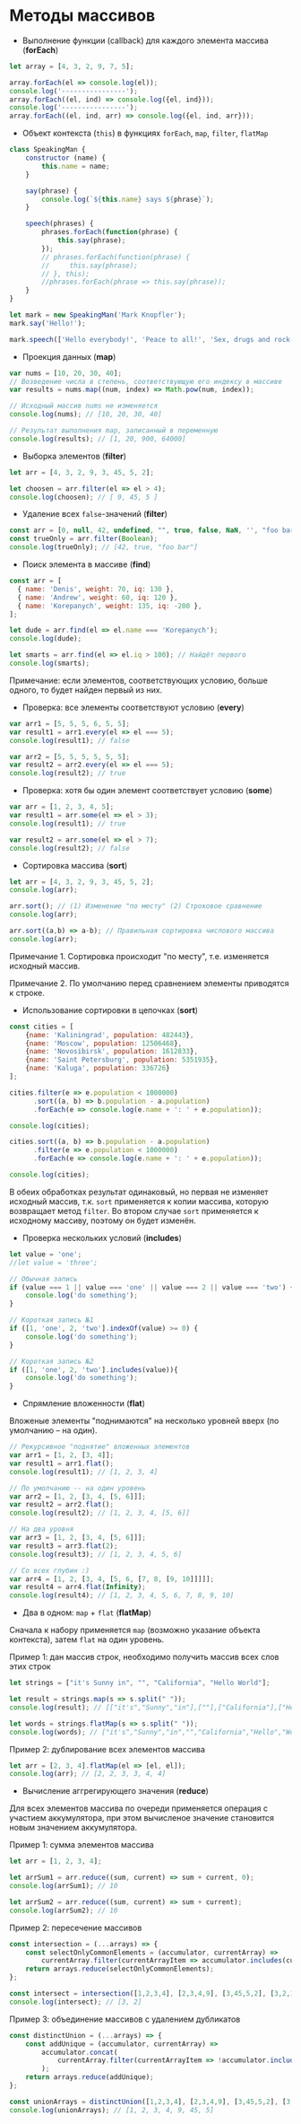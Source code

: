 # Методы массивов

+ Выполнение функции (callback) для каждого элемента массива (**forEach**)
```javascript
let array = [4, 3, 2, 9, 7, 5];

array.forEach(el => console.log(el));
console.log('----------------');
array.forEach((el, ind) => console.log({el, ind}));
console.log('----------------');
array.forEach((el, ind, arr) => console.log({el, ind, arr}));
```

+ Объект контекста (`this`) в функциях `forEach`, `map`, `filter`, `flatMap`
```javascript
class SpeakingMan {
    constructor (name) {
        this.name = name;
    }

    say(phrase) {
        console.log(`${this.name} says ${phrase}`);
    }

    speech(phrases) {
        phrases.forEach(function(phrase) {
            this.say(phrase);
        });
        // phrases.forEach(function(phrase) {
        //     this.say(phrase);
        // }, this);
        //phrases.forEach(phrase => this.say(phrase));        
    }
}

let mark = new SpeakingMan('Mark Knopfler');
mark.say('Hello!');

mark.speech(['Hello everybody!', 'Peace to all!', 'Sex, drugs and rock-n-roll!']);
```

+ Проекция данных (**map**)
```javascript
var nums = [10, 20, 30, 40];
// Возведение числа в степень, соответствующую его индексу в массиве
var results = nums.map((num, index) => Math.pow(num, index));

// Исходный массив nums не изменяется
console.log(nums); // [10, 20, 30, 40]

// Результат выполнения map, записанный в переменную
console.log(results); // [1, 20, 900, 64000]
```

+ Выборка элементов (**filter**)
```javascript
let arr = [4, 3, 2, 9, 3, 45, 5, 2];

let choosen = arr.filter(el => el > 4);
console.log(choosen); // [ 9, 45, 5 ]
```

+ Удаление всех `false`-значений (**filter**)
```javascript
const arr = [0, null, 42, undefined, "", true, false, NaN, '', "foo bar"];
const trueOnly = arr.filter(Boolean);
console.log(trueOnly); // [42, true, "foo bar"]
```

+ Поиск элемента в массиве (**find**)
```javascript
const arr = [
  { name: 'Denis', weight: 70, iq: 130 },
  { name: 'Andrew', weight: 60, iq: 120 },
  { name: 'Korepanych', weight: 135, iq: -200 },
];

let dude = arr.find(el => el.name === 'Korepanych');
console.log(dude);

let smarts = arr.find(el => el.iq > 100); // Найдёт первого
console.log(smarts);
```

Примечание: если элементов, соответствующих условию, больше одного, то будет найден первый из них.

+ Проверка: все элементы соответствуют условию (**every**)
```javascript
var arr1 = [5, 5, 5, 6, 5, 5];
var result1 = arr1.every(el => el === 5);
console.log(result1); // false

var arr2 = [5, 5, 5, 5, 5, 5];
var result2 = arr2.every(el => el === 5);
console.log(result2); // true
```

+ Проверка: хотя бы один элемент соответствует условию (**some**)
```javascript
var arr = [1, 2, 3, 4, 5];
var result1 = arr.some(el => el > 3);
console.log(result1); // true

var result2 = arr.some(el => el > 7);
console.log(result2); // false
```

+ Сортировка массива (**sort**)
```javascript
let arr = [4, 3, 2, 9, 3, 45, 5, 2];
console.log(arr);

arr.sort(); // (1) Изменение "по месту" (2) Строковое сравнение
console.log(arr);

arr.sort((a,b) => a-b); // Правильная сортировка числового массива
console.log(arr);
```
Примечание 1. Сортировка происходит "по месту", т.е. изменяется исходный массив.

Примечание 2. По умолчанию перед сравнением элементы приводятся к строке.

+ Использование сортировки в цепочках (**sort**)
```javascript
const cities = [
    {name: 'Kaliningrad', population: 482443},
    {name: 'Moscow', population: 12506468},
    {name: 'Novosibirsk', population: 1612833},
    {name: 'Saint Petersburg', population: 5351935},
    {name: 'Kaluga', population: 336726}
];

cities.filter(e => e.population < 1000000)
      .sort((a, b) => b.population - a.population)
      .forEach(e => console.log(e.name + ': ' + e.population));

console.log(cities);

cities.sort((a, b) => b.population - a.population)
      .filter(e => e.population < 1000000)      
      .forEach(e => console.log(e.name + ': ' + e.population));

console.log(cities);
```
В обеих обработках результат одинаковый, но первая не изменяет исходный массив, т.к. `sort` применяется к копии массива, которую возвращает метод `filter`. Во втором случае `sort` применяется к исходному массиву, поэтому он будет изменён.

+ Проверка нескольких условий (**includes**)
```javascript
let value = 'one';
//let value = 'three';

// Обычная запись
if (value === 1 || value === 'one' || value === 2 || value === 'two') {
    console.log('do something');
}

// Короткая запись №1
if ([1, 'one', 2, 'two'].indexOf(value) >= 0) {
    console.log('do something');
}

// Короткая запись №2
if ([1, 'one', 2, 'two'].includes(value)){ 
    console.log('do something');
}
```

+ Спрямление вложенности (**flat**)

Вложеные элементы "поднимаются" на несколько уровней вверх (по умолчанию – на один).

```javascript
// Рекурсивное "поднятие" вложенных элементов
var arr1 = [1, 2, [3, 4]];
var result1 = arr1.flat();
console.log(result1); // [1, 2, 3, 4]

// По умолчанию -- на один уровень
var arr2 = [1, 2, [3, 4, [5, 6]]];
var result2 = arr2.flat();
console.log(result2); // [1, 2, 3, 4, [5, 6]]

// На два уровня
var arr3 = [1, 2, [3, 4, [5, 6]]];
var result3 = arr3.flat(2);
console.log(result3); // [1, 2, 3, 4, 5, 6]

// Со всех глубин :)
var arr4 = [1, 2, [3, 4, [5, 6, [7, 8, [9, 10]]]]];
var result4 = arr4.flat(Infinity);
console.log(result4); // [1, 2, 3, 4, 5, 6, 7, 8, 9, 10]
```

+ Два в одном: `map` + `flat` (**flatMap**)

Сначала к набору применяется `map` (возможно указание объекта контекста), затем `flat` на один уровень.

Пример 1: дан массив строк, необходимо получить массив всех слов этих строк
```javascript
let strings = ["it's Sunny in", "", "California", "Hello World"];

let result = strings.map(s => s.split(" "));
console.log(result); // [["it's","Sunny","in"],[""],["California"],["Hello","World"]]

let words = strings.flatMap(s => s.split(" "));
console.log(words); // ["it's","Sunny","in","","California","Hello","World"]
```

Пример 2: дублирование всех элементов массива
```javascript
let arr = [2, 3, 4].flatMap(el => [el, el]); 
console.log(arr); // [2, 2, 3, 3, 4, 4]
```

+ Вычисление аггрегирующего значения (**reduce**)

Для всех элементов массива по очереди применяется операция с участием аккумулятора, при этом вычисленое значение становится новым значением аккумулятора.

Пример 1: сумма элементов массива
```javascript
let arr = [1, 2, 3, 4];

let arrSum1 = arr.reduce((sum, current) => sum + current, 0);
console.log(arrSum1); // 10

let arrSum2 = arr.reduce((sum, current) => sum + current);
console.log(arrSum2); // 10
```

Пример 2: пересечение массивов
```javascript
const intersection = (...arrays) => {
    const selectOnlyCommonElements = (accumulator, currentArray) =>
        currentArray.filter(currentArrayItem => accumulator.includes(currentArrayItem));
    return arrays.reduce(selectOnlyCommonElements);
};

const intersect = intersection([1,2,3,4], [2,3,4,9], [3,45,5,2], [3,2,1]);
console.log(intersect); // [3, 2]
```

Пример 3: объединение массивов с удалением дубликатов
```javascript
const distinctUnion = (...arrays) => {
    const addUnique = (accumulator, currentArray) =>
        accumulator.concat(
            currentArray.filter(currentArrayItem => !accumulator.includes(currentArrayItem))
        );
    return arrays.reduce(addUnique);
};

const unionArrays = distinctUnion([1,2,3,4], [2,3,4,9], [3,45,5,2], [3,2,1]);
console.log(unionArrays); // [1, 2, 3, 4, 9, 45, 5]
```
